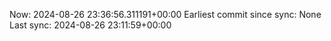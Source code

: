 Now: 2024-08-26 23:36:56.311191+00:00 Earliest commit since sync: None Last sync: 2024-08-26 23:11:59+00:00
